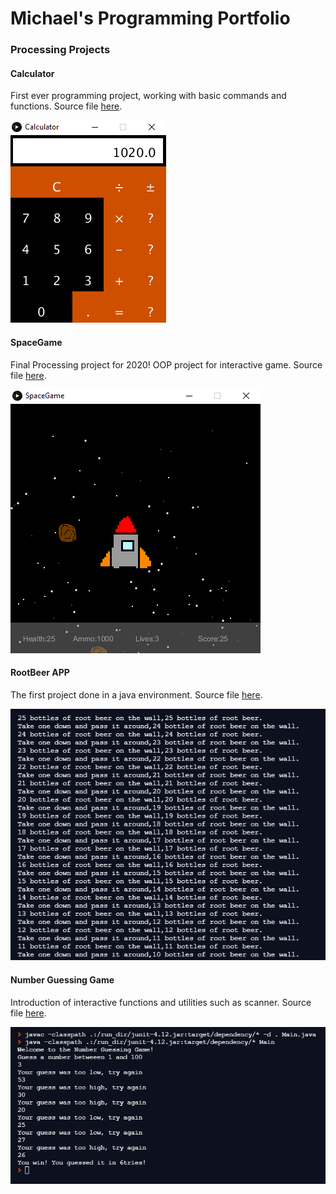 # Michael's Programming Portfolio

### Processing Projects

#### Calculator
First ever programming project, working with basic commands and functions. Source file [here](https://github.com/michaelxcw/ProgrammingPortfolio/tree/gh-pages/src/Calculator).

![Calculator](https://github.com/michaelxcw/ProgrammingPortfolio/blob/gh-pages/images/CalcProject.PNG?raw=true)

#### SpaceGame
Final Processing project for 2020! OOP project for interactive game. Source file [here](https://github.com/michaelxcw/ProgrammingPortfolio/tree/gh-pages/src/SpaceGame).

![SpaceGame](https://github.com/michaelxcw/ProgrammingPortfolio/blob/gh-pages/images/spacegame.PNG?raw=true)

#### RootBeer APP
The first project done in a java environment. Source file [here](https://github.com/michaelxcw/ProgrammingPortfolio/blob/gh-pages/src/Main.java).

![RootBeer APP](https://github.com/michaelxcw/ProgrammingPortfolio/blob/gh-pages/images/rootbeerapp.PNG?raw=true)

#### Number Guessing Game
Introduction of interactive functions and utilities such as scanner. Source file [here](https://github.com/michaelxcw/ProgrammingPortfolio/blob/gh-pages/src/numberGuessingGame.java).

![Number Guessing Game](https://github.com/michaelxcw/ProgrammingPortfolio/blob/gh-pages/images/number%20guess%20game.PNG?raw=true)
